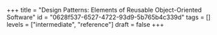 +++
title =  "Design Patterns: Elements of Reusable Object-Oriented Software"
id =  "0628f537-6527-4722-93d9-5b765b4c339d"
tags = []
levels =  ["intermediate", "reference"]
draft = false
+++
